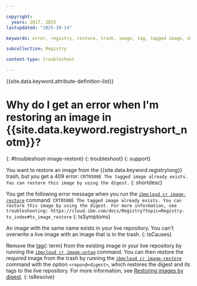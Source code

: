 ```yaml
---

copyright:
  years: 2017, 2025
lastupdated: "2025-10-14"

keywords: error, registry, restore, trash, image, tag, tagged image, digest, tagged image already exists, restore this image by using the digest, CRT0500E

subcollection: Registry

content-type: troubleshoot

---
```


{{site.data.keyword.attribute-definition-list}}

# Why do I get an error when I'm restoring an image in {{site.data.keyword.registryshort_notm}}?
{: #troubleshoot-image-restore}
{: troubleshoot}
{: support}

You want to restore an image from the {{site.data.keyword.registrylong}} trash, but you get a 409 error: `CRT0500E The tagged image already exists. You can restore this image by using the digest.`
{: shortdesc}

You get the following error message when you run the [`ibmcloud cr image-restore`](/docs/Registry?topic=Registry-containerregcli#bx_cr_image_restore) command: `CRT0500E The tagged image already exists. You can restore this image by using the digest. For more information, see troubleshooting: https://cloud.ibm.com/docs/Registry?topic=Registry-ts_index#ts_image_restore`
{: tsSymptoms}

An image with the same name exists in your live repository. You can't overwrite a live image with an image that is in the trash.
{: tsCauses}

Remove the [tag](#x2040924){: term} from the existing image in your live repository by running the [`ibmcloud cr image-untag`](/docs/Registry?topic=Registry-containerregcli#bx_cr_image_untag) command. You can then restore the required image from the trash by running the [`ibmcloud cr image-restore`](/docs/Registry?topic=Registry-containerregcli#bx_cr_image_restore) command with the option `<repo>@<digest>`, which restores the digest and its tags to the live repository. For more information, see [Restoring images by digest](/docs/Registry?topic=Registry-registry_images_#registry_images_restore_digest).
{: tsResolve}
